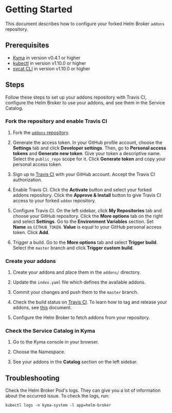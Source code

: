 # Getting Started

This document describes how to configure your forked Helm Broker `addons` repository.

## Prerequisites

* [Kyma](https://kyma-project.io/docs/kyma/latest/04-operation-guides/operations/02-install-kyma) in version v0.4.1 or higher
* [kubectl](https://kubernetes.io/docs/tasks/tools/install-kubectl/) in version v1.10.0 or higher
* [svcat CLI](https://github.com/kubernetes-sigs/service-catalog/blob/master/docs/cli.md) in version v1.10.0 or higher

## Steps

Follow these steps to set up your addons repository with Travis CI, configure the Helm Broker to use your addons, and see them in the Service Catalog.


### Fork the repository and enable Travis CI

1. Fork the [`addons` repository](https://github.com/kyma-project/addons).

2. Generate the access token. In your GitHub profile account, choose the **Settings** tab and click **Developer settings**. Then, go to **Personal access tokens** and **Generate new token**. Give your token a descriptive name. Select the `public_repo` scope for it. Click **Generate token** and copy your personal access token.

4. Sign up to [Travis CI](https://travis-ci.com/) with your GitHub account. Accept the Travis CI authorization.

5. Enable Travis CI. Click the **Activate** button and select your forked addons repository. Click the **Approve & Install** button to give Travis CI access to your forked `addon` repository.

6. Configure Travis CI. On the left sidebar, click **My Repositories** tab and choose your GitHub repository. Click the **More options** tab on the right and select **Settings**. Go to the **Environment Variables** section. Set **Name** as `GITHUB_TOKEN`. **Value** is equal to your GitHub personal access token. Click **Add**.

7. Trigger a build. Go to the **More options** tab and select **Trigger build**. Select the `master` branch and click **Trigger custom build**.


### Create your addons

1. Create your addons and place them in the `addons/` directory.

2. Update the `index.yaml` file which defines the available addons.

3. Commit your changes and push them to the `master` branch.

4. Check the build status on [Travis CI](https://travis-ci.com/). To learn how to tag and release your addons, see [this](releases.md) document.

5. Configure the Helm Broker to fetch addons from your repository.



### Check the Service Catalog in Kyma

1. Go to the Kyma console in your browser.

2. Choose the Namespace.

3. See your addons in the **Catalog** section on the left sidebar.



## Troubleshooting

Check the Helm Broker Pod's logs. They can give you a lot of information about the occurred issue. To check the logs, run:

```
kubectl logs -n kyma-system -l app=helm-broker
```
